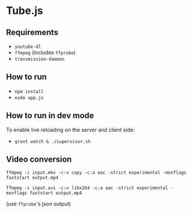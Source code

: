 # Tube.js

## Requirements

- `youtube-dl`
- `ffmpeg` (includes `ffprobe`)
- `transmission-daemon`

## How to run

- `npm install`
- `node app.js`

## How to run in dev mode

To enable live reloading on the server and client side:

- `grunt watch & ./supervisor.sh`

## Video conversion

	ffmpeg -i input.mkv -c:v copy -c:a aac -strict experimental -movflags faststart output.mp4

	ffmpeg -i input.avi -c:v libx264 -c:a aac -strict experimental -movflags faststart output.mp4

(use `ffprobe`'s json output)

